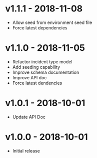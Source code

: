 # v1.1.1 - 2018-11-08
- Allow seed from environment seed file
- Force latest dependencies

# v1.1.0 - 2018-11-05
- Refactor incident type model
- Add seeding capability
- Improve schema documentation
- Improve API doc
- Force latest dendencies

# v1.0.1 - 2018-10-01
- Update API Doc

# v1.0.0 - 2018-10-01
- Initial release
